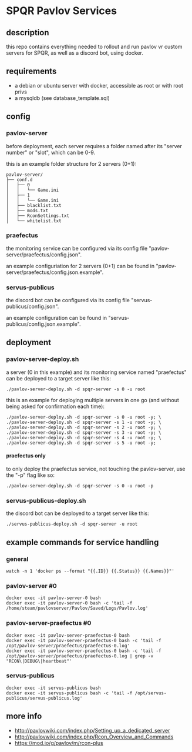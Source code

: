 # SPQR Pavlov Services

## description
this repo contains everything needed to rollout and run pavlov vr custom servers for SPQR, as well as a discord bot, using docker.

## requirements
* a debian or ubuntu server with docker, accessible as root or with root privs
* a mysqldb (see database_template.sql)

## config
### pavlov-server
before deployment, each server requires a folder named after its "server number" or "slot", which can be 0-9.

this is an example folder structure for 2 servers (0+1):
```
pavlov-server/
├── conf.d
│   ├── 0
│   │   └── Game.ini
│   ├── 1
│   │   └── Game.ini
│   ├── blacklist.txt
│   ├── mods.txt
│   ├── RconSettings.txt
│   └── whitelist.txt
```

### praefectus
the monitoring service can be configured via its config file "pavlov-server/praefectus/config.json".

an example configuriation for 2 servers (0+1) can be found in "pavlov-server/praefectus/config.json.example".

### servus-publicus
the discord bot can be configured via its config file "servus-publicus/config.json".

an example configuration can be found in "servus-publicus/config.json.example".

## deployment
### pavlov-server-deploy.sh
a server (0 in this example) and its monitoring service named "praefectus" can be deployed to a target server like this:
```
./pavlov-server-deploy.sh -d spqr-server -s 0 -u root
```

this is an example for deploying multiple servers in one go (and without being asked for confirmation each time):
```
./pavlov-server-deploy.sh -d spqr-server -s 0 -u root -y; \
./pavlov-server-deploy.sh -d spqr-server -s 1 -u root -y; \
./pavlov-server-deploy.sh -d spqr-server -s 2 -u root -y; \
./pavlov-server-deploy.sh -d spqr-server -s 3 -u root -y; \
./pavlov-server-deploy.sh -d spqr-server -s 4 -u root -y; \
./pavlov-server-deploy.sh -d spqr-server -s 5 -u root -y;
```

#### praefectus only
to only deploy the praefectus service, not touching the pavlov-server, use the "-p" flag like so:
```
./pavlov-server-deploy.sh -d spqr-server -s 0 -u root -p
```

### servus-publicus-deploy.sh
the discord bot can be deployed to a target server like this:
```
./servus-publicus-deploy.sh -d spqr-server -u root
```

## example commands for service handling
### general
```
watch -n 1 'docker ps --format "{{.ID}} {{.Status}} {{.Names}}"'
```

### pavlov-server #0
```
docker exec -it pavlov-server-0 bash
docker exec -it pavlov-server-0 bash -c 'tail -f /home/steam/pavlovserver/Pavlov/Saved/Logs/Pavlov.log'

```

### pavlov-server-praefectus #0
```
docker exec -it pavlov-server-praefectus-0 bash
docker exec -it pavlov-server-praefectus-0 bash -c 'tail -f /opt/pavlov-server/praefectus/praefectus-0.log'
docker exec -it pavlov-server-praefectus-0 bash -c 'tail -f /opt/pavlov-server/praefectus/praefectus-0.log | grep -v "RCON\|DEBUG\|heartbeat"'
```

### servus-publicus
```
docker exec -it servus-publicus bash
docker exec -it servus-publicus bash -c 'tail -f /opt/servus-publicus/servus-publicus.log'
```

## more info
* http://pavlovwiki.com/index.php/Setting_up_a_dedicated_server
* http://pavlovwiki.com/index.php/Rcon_Overview_and_Commands
* https://mod.io/g/pavlov/m/rcon-plus